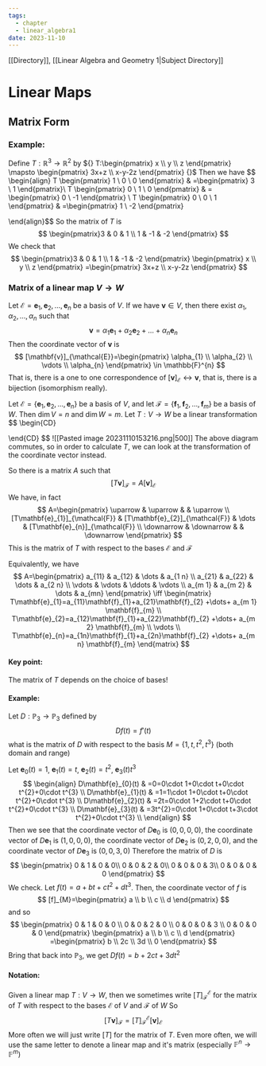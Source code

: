 ```yaml
---
tags:
  - chapter
  - linear_algebra1
date: 2023-11-10
---
```

[[Directory]], [[Linear Algebra and Geometry 1|Subject Directory]]
# Linear Maps
## Matrix Form
### Example:
Define $T:\mathbb{R}^{3}\to{}\mathbb{R}^{2}$ by ${} T:\begin{pmatrix} x \\ y \\ z \end{pmatrix} \mapsto \begin{pmatrix} 3x+z \\ x-y-2z \end{pmatrix}  {}$
Then we have
$$
\begin{align}
 T \begin{pmatrix} 1 \\ 0 \\ 0 \end{pmatrix}  & =\begin{pmatrix} 3 \\ 1 \end{pmatrix}\\
 T \begin{pmatrix} 0 \\ 1 \\ 0 \end{pmatrix}  & = \begin{pmatrix} 0 \\ -1 \end{pmatrix} \\
 T \begin{pmatrix} 0 \\ 0 \\ 1 \end{pmatrix}  & =\begin{pmatrix} 1 \\ -2 \end{pmatrix} 
  
 \end{align}$$
So the matrix of $T$ is 
$$
\begin{pmatrix}3 & 0 & 1 \\ 1 & -1 & -2 \end{pmatrix} 
$$
We check that
$$
\begin{pmatrix}3 & 0 & 1 \\ 1 & -1 & -2 \end{pmatrix} \begin{pmatrix} x \\ y \\ z \end{pmatrix} =\begin{pmatrix} 3x+z \\ x-y-2z \end{pmatrix} 
$$
### Matrix of a linear map ${} V\to{}W {}$
Let ${} \mathcal{E}=\mathbf{e}_{1},\, \mathbf{e}_{2},\,\dots,\,\mathbf{e}_{n} {}$ be a basis of $V$. If we have ${} \mathbf{v} \in V {}$, then there exist ${} \alpha_{1},\, \alpha_{2},\,\dots,\,\alpha_{n} {}$ such that
$$
\mathbf{v}=\alpha_{1}\mathbf{e}_{1}+\alpha_{2}\mathbf{e}_{2}+\dots+\alpha_{n}\mathbf{e}_{n}
$$
Then the coordinate vector of $\mathbf{v}$ is 
$$
[\mathbf{v}]_{\mathcal{E}}=\begin{pmatrix} \alpha_{1} \\ \alpha_{2} \\ \vdots \\ \alpha_{n} \end{pmatrix} \in \mathbb{F}^{n}
$$
That is, there is a one to one correspondence of ${} [\mathbf{v}]_{\mathcal{E}}\leftrightarrow \mathbf{v} {}$, that is, there is a bijection (isomorphism really).

Let ${} \mathcal{E}=\{ \mathbf{e}_{1},\, \mathbf{e}_{2},\,\dots,\,\mathbf{e}_{n} \} {}$ be a basis of $V$, and let ${} \mathcal{F}=\{ \mathbf{f}_{1},\, \mathbf{f}_{2},\,\dots,\,\mathbf{f}_{m} \} {}$ be a basis of $W$. Then ${} \dim V=n {}$ and $\dim W=m$. 
Let ${} T:V\to{}W {}$ be a linear transformation
$$
\begin{CD}

\end{CD}
$$
![[Pasted image 20231110153216.png|500]]
The above diagram commutes, so in order to calculate $T$, we can look at the transformation of the coordinate vector instead.

So there is a matrix $A$ such that
$$
[T\mathbf{v}]_{\mathcal{F}}=A[\mathbf{v}]_{\mathcal{E}}
$$
We have, in fact
$$
A=\begin{pmatrix}
\uparrow & \uparrow &  & \uparrow \\
[T\mathbf{e}_{1}]_{\mathcal{F}} & [T\mathbf{e}_{2}]_{\mathcal{F}} & \dots & [T\mathbf{e}_{n}]_{\mathcal{F}} \\
	\downarrow & \downarrow &  & \downarrow
\end{pmatrix}
$$
This is the matrix of $T$ with respect to the bases $\mathcal{E}$ and ${} \mathcal{F} {}$

Equivalently, we have
$$
A=\begin{pmatrix}
a_{11} & a_{12} & \dots & a_{1 n} \\
a_{21} & a_{22} & \dots & a_{2 n} \\
\vdots & \vdots & \ddots & \vdots  \\
a_{m 1} & a_{m 2} & \dots & a_{mn}
\end{pmatrix} \iff \begin{matrix}
T\mathbf{e}_{1}=a_{11}\mathbf{f}_{1}+a_{21}\mathbf{f}_{2} +\dots+ a_{m 1} \mathbf{f}_{m} \\
T\mathbf{e}_{2}=a_{12}\mathbf{f}_{1}+a_{22}\mathbf{f}_{2} +\dots+ a_{m 2} \mathbf{f}_{m} \\
\vdots \\
T\mathbf{e}_{n}=a_{1n}\mathbf{f}_{1}+a_{2n}\mathbf{f}_{2} +\dots+ a_{m n} \mathbf{f}_{m}
\end{matrix}
$$
#### Key point: 
The matrix of $T$ depends on the choice of bases!

#### Example:
Let ${} D: \mathbb{P}_{3}\to{}\mathbb{P}_{3} {}$ defined by 
$$
Df(t)=f'(t)
$$
what is the matrix of $D$ with respect to the basis ${} M=\{ 1,\, t,\, t^{2},\, t^{3} \} {}$ (both domain and range)

Let ${} \mathbf{e}_{0}(t)=1 {}$, ${} \mathbf{e}_{1}(t)=t {}$, ${} \mathbf{e}_{2}(t)=t^{2} {}$, $\mathbf{e}_{3}(t)t^{3}$
$$
\begin{align}
 D\mathbf{e}_{0}(t) & =0=0\cdot 1+0\cdot t+0\cdot t^{2}+0\cdot t^{3}   \\
D\mathbf{e}_{1}(t) & =1=1\cdot 1+0\cdot t+0\cdot t^{2}+0\cdot t^{3} \\
D\mathbf{e}_{2}(t) & =2t=0\cdot 1+2\cdot t+0\cdot t^{2}+0\cdot t^{3} \\ 
D\mathbf{e}_{3}(t) & =3t^{2}=0\cdot 1+0\cdot t+3\cdot t^{2}+0\cdot t^{3} \\
 \end{align}
$$
Then we see that the coordinate vector of ${} D\mathbf{e}_{0} {}$ is ${} (0,\, 0,\, 0,\, 0) {}$, the coordinate vector of ${} D\mathbf{e}_{1} {}$ is ${} (1,\, 0,\, 0,\, 0) {}$, the coordinate vector of ${} D\mathbf{e}_{2} {}$ is ${} (0,\, 2,\, 0,\, 0) {}$, and the coordinate vector of ${} D\mathbf{e}_{3} {}$ is ${} (0,\, 0,\, 3,\, 0) {}$
Therefore the matrix of ${} D$ is
$$
\begin{pmatrix}
0  & 1 & 0 & 0\\
0  & 0 & 2 & 0\\
0  & 0 & 0 & 3\\
0 & 0 & 0 & 0
\end{pmatrix}
$$
We check. Let ${} f(t)=a+bt+ct^{2}+dt^{3}$. Then, the coordinate vector of $f$ is
$$
[f]_{M}=\begin{pmatrix} a \\ b \\ c \\ d \end{pmatrix} 
$$
and so
$$
\begin{pmatrix}
0 & 1 & 0 & 0 \\
0 & 0 & 2 & 0 \\
0 & 0 & 0 & 3 \\
0 & 0 & 0 & 0
\end{pmatrix}
\begin{pmatrix} a \\ b \\ c \\ d \end{pmatrix} =\begin{pmatrix} b \\ 2c \\ 3d \\ 0 \end{pmatrix} 
$$
Bring that back into ${} \mathbb{P}_{3} {}$, we get $Df(t)=b+2ct+3dt^{2}$
#### Notation:
Given a linear map $T:V\to{}W$, then we sometimes write $[T]^{\mathcal{E}}_{\mathcal{F}}$ for the matrix of $T$ with respect to the bases $\mathcal{E}$ of $V$ and ${} \mathcal{F} {}$ of $W$
So
$$
[T\mathbf{v}]_{\mathcal{F}}=[T]_{\mathcal{F}}^{\mathcal{E}}[\mathbf{v}]_{\mathcal{E}}
$$
More often we will just write $[T]$ for the matrix of $T$. 
Even more often, we will use the same letter to denote a linear map and it's matrix (especially ${} \mathbb{F}^{n}\to{}\mathbb{F}^{m} {}$)
